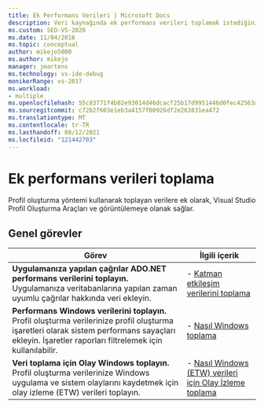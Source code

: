 ```yaml
---
title: Ek Performans Verileri | Microsoft Docs
description: Veri kaynağında ek performans verileri toplamak istediğiniz ortak görevlerin bağlantılarını Visual Studio Profil Oluşturma Araçları.
ms.custom: SEO-VS-2020
ms.date: 11/04/2016
ms.topic: conceptual
author: mikejo5000
ms.author: mikejo
manager: jmartens
ms.technology: vs-ide-debug
monikerRange: vs-2017
ms.workload:
- multiple
ms.openlocfilehash: 55c83771f4b02e93014d46dcacf25b17d9951446d0fec42563a1ad1bd93ecc92
ms.sourcegitcommit: c72b2f603e1eb3a4157f00926df2e263831ea472
ms.translationtype: MT
ms.contentlocale: tr-TR
ms.lasthandoff: 08/12/2021
ms.locfileid: "121442703"
---
```

# <a name="collect-additional-performance-data"></a>Ek performans verileri toplama

Profil oluşturma yöntemi kullanarak toplayan verilere ek olarak, Visual Studio Profil Oluşturma Araçları ve görüntülemeye olanak sağlar.

## <a name="common-tasks"></a>Genel görevler

|Görev|İlgili içerik|
|----------|---------------------|
|**Uygulamanıza yapılan çağrılar ADO.NET performans verilerini toplayın.** Uygulamanıza veritabanlarına yapılan zaman uyumlu çağrılar hakkında veri ekleyin.|- [Katman etkileşim verilerini toplama](../profiling/collecting-tier-interaction-data.md)|
|**Performans Windows verilerini toplayın.** Profil oluşturma verilerinize profil oluşturma işaretleri olarak sistem performans sayaçları ekleyin. İşaretler raporları filtrelemek için kullanılabilir.|- [Nasıl Windows toplama](../profiling/how-to-collect-windows-counter-data.md)|
|**Veri toplama için Olay Windows toplayın.** Profil oluşturma verilerinize Windows uygulama ve sistem olaylarını kaydetmek için olay izleme (ETW) verileri toplayın.|- [Nasıl Windows (ETW) verileri için Olay İzleme toplama](../profiling/how-to-collect-event-tracing-for-windows-etw-data.md)|
